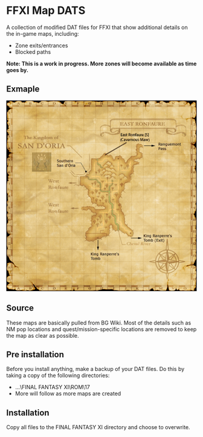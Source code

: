 # FFXI Map DATS

A collection of modified DAT files for FFXI that show additional details on the in-game maps, including:

* Zone exits/entrances
* Blocked paths

**Note: This is a work in progress. More zones will become available as time goes by.**

## Exmaple

![East Ronfaure](ROM/17/25.png)

## Source

These maps are basically pulled from BG Wiki. Most of the details such as NM pop locations and quest/mission-specific locations are removed to keep the map as clear as possible.

## Pre installation

Before you install anything, make a backup of your DAT files. Do this by taking a copy of the following directories:

* ...\FINAL FANTASY XI\ROM\17
* More will follow as more maps are created

## Installation

Copy all files to the FINAL FANTASY XI directory and choose to overwrite.
